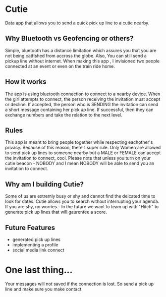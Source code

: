 # Cutie
Data app that allows you to send a quick pick up line to a cutie nearby.


## Why Bluetooth vs Geofencing or others?
Simple, bluetooth has a distance limitation which assures you that you are not being catfished from accross the globe. Also, You can still send a pickup line without internet. 
When making this app , I invisioned two people connected at an event or even on the train ride home. 

## How it works
The app is using bluetooth connection to connect to a nearby device. 
When the girl attempts to connect, the person receiving the invitation must accept or decline. 
If accepted, the person who is SENDING the invitation can send a short message containing her pick up line. 
If successful, then they can exchange numbers and take the relation to the next level. 

## Rules
This app is meant to bring people together while respecting eachother's privacy. Because of this reason, there 1 super rule. 
Only Women are allowed to send pick up lines to someone nearby but a MALE or FEMALE can accept the invitation to connect, cool.
Please note that unless you turn on your cutie beacon - NOBODY and I mean NOBODY will be able to send you an invitation to connect. 

## Why am I building Cutie?
Some of us are extremly busy or shy and cannot find the deicated time to look for dates. Cutie allows you to search without interrupting your agenda. 
If you are shy, no worries - In the future we want to team up with "Hitch" to generate pick up lines that will gaurentee a score. 

## Future Features
* generated pick up lines 
* implementing a profile 
* social media link connect 





# One last thing...
Your messages will not saved if the connection is lost. So send a pick up line and make sure you make contact. 


